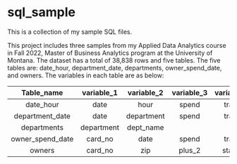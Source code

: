 # sql_sample
This is a collection of my sample SQL files.

This project includes three samples from my Applied Data Analytics course in Fall 2022, Master of Business Analytics program at the University of Montana. The dataset has a total of 38,838 rows and five tables. The five tables are: date_hour, department_date, departments, owner_spend_date, and owners. The variables in each table are as below:


| Table_name | variable_1 | variable_2 | variable_3 | variable_4 | variable_5 | 
| :---:   | :---: | :---: | :---: | :---: | :---: |    
| date_hour | date   | hour   | spend   | trans   | items   |
| department_date | date   | department   | spend   | trans   | items   |
| departments | department   | dept_name   |      |      |      |
| owner_spend_date | card_no   | date   | spend   | trans   | items   |
| owners | card_no | zip   | plus_2   | status   | date_joined   |

 
